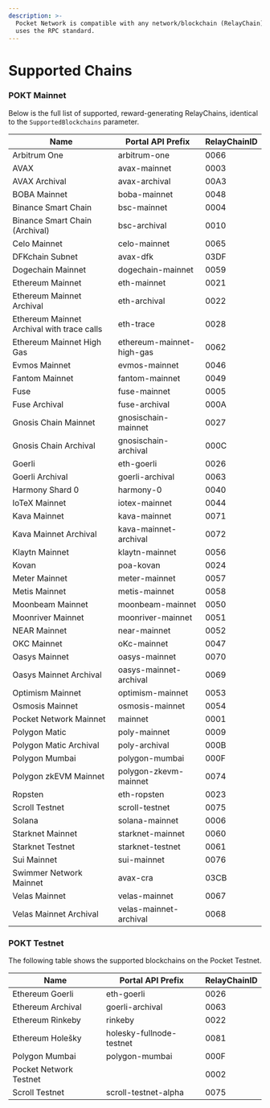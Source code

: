 ```yaml
---
description: >-
  Pocket Network is compatible with any network/blockchain (RelayChain) that
  uses the RPC standard.
---
```


# Supported Chains

### POKT Mainnet

Below is the full list of supported, reward-generating RelayChains, identical to the `SupportedBlockchains` parameter.

| Name                                       | Portal API Prefix         | RelayChainID |
| ------------------------------------------ | ------------------------- | ------------ |
| Arbitrum One                               | arbitrum-one              | 0066         |
| AVAX                                       | avax-mainnet              | 0003         |
| AVAX Archival                              | avax-archival             | 00A3         |
| BOBA Mainnet                               | boba-mainnet              | 0048         |
| Binance Smart Chain                        | bsc-mainnet               | 0004         |
| Binance Smart Chain (Archival)             | bsc-archival              | 0010         |
| Celo Mainnet                               | celo-mainnet              | 0065         |
| DFKchain Subnet                            | avax-dfk                  | 03DF         |
| Dogechain Mainnet                          | dogechain-mainnet         | 0059         |
| Ethereum Mainnet                           | eth-mainnet               | 0021         |
| Ethereum Mainnet Archival                  | eth-archival              | 0022         |
| Ethereum Mainnet Archival with trace calls | eth-trace                 | 0028         |
| Ethereum Mainnet High Gas                  | ethereum-mainnet-high-gas | 0062         |
| Evmos Mainnet                              | evmos-mainnet             | 0046         |
| Fantom Mainnet                             | fantom-mainnet            | 0049         |
| Fuse                                       | fuse-mainnet              | 0005         |
| Fuse Archival                              | fuse-archival             | 000A         |
| Gnosis Chain Mainnet                       | gnosischain-mainnet       | 0027         |
| Gnosis Chain Archival                      | gnosischain-archival      | 000C         |
| Goerli                                     | eth-goerli                | 0026         |
| Goerli Archival                            | goerli-archival           | 0063         |
| Harmony Shard 0                            | harmony-0                 | 0040         |
| IoTeX Mainnet                              | iotex-mainnet             | 0044         |
| Kava Mainnet                               | kava-mainnet              | 0071         |
| Kava Mainnet Archival                      | kava-mainnet-archival     | 0072         |
| Klaytn Mainnet                             | klaytn-mainnet            | 0056         |
| Kovan                                      | poa-kovan                 | 0024         |
| Meter Mainnet                              | meter-mainnet             | 0057         |
| Metis Mainnet                              | metis-mainnet             | 0058         |
| Moonbeam Mainnet                           | moonbeam-mainnet          | 0050         |
| Moonriver Mainnet                          | moonriver-mainnet         | 0051         |
| NEAR Mainnet                               | near-mainnet              | 0052         |
| OKC Mainnet                                | oKc-mainnet               | 0047         |
| Oasys Mainnet                              | oasys-mainnet             | 0070         |
| Oasys Mainnet Archival                     | oasys-mainnet-archival    | 0069         |
| Optimism Mainnet                           | optimism-mainnet          | 0053         |
| Osmosis Mainnet                            | osmosis-mainnet           | 0054         |
| Pocket Network Mainnet                     | mainnet                   | 0001         |
| Polygon Matic                              | poly-mainnet              | 0009         |
| Polygon Matic Archival                     | poly-archival             | 000B         |
| Polygon Mumbai                             | polygon-mumbai            | 000F         |
| Polygon zkEVM Mainnet                      | polygon-zkevm-mainnet     | 0074         |
| Ropsten                                    | eth-ropsten               | 0023         |
| Scroll Testnet                             | scroll-testnet            | 0075         |
| Solana                                     | solana-mainnet            | 0006         |
| Starknet Mainnet                           | starknet-mainnet          | 0060         |
| Starknet Testnet                           | starknet-testnet          | 0061         |
| Sui Mainnet                                | sui-mainnet               | 0076         |
| Swimmer Network Mainnet                    | avax-cra                  | 03CB         |
| Velas Mainnet                              | velas-mainnet             | 0067         |
| Velas Mainnet Archival                     | velas-mainnet-archival    | 0068         |

### POKT Testnet

The following table shows the supported blockchains on the Pocket Testnet.

| Name                   | Portal API Prefix        | RelayChainID |
| ---------------------- | ------------------------ | ------------ |
| Ethereum Goerli        | eth-goerli               | 0026         |
| Ethereum Archival      | goerli-archival          | 0063         |
| Ethereum Rinkeby       | rinkeby                  | 0022         |
| Ethereum Holešky       | holesky-fullnode-testnet | 0081         |
| Polygon Mumbai         | polygon-mumbai           | 000F         |
| Pocket Network Testnet |                          | 0002         |
| Scroll Testnet         | scroll-testnet-alpha     | 0075         |

